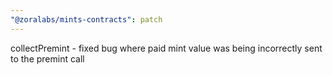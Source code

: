 ```yaml
---
"@zoralabs/mints-contracts": patch
---
```


collectPremint - fixed bug where paid mint value was being incorrectly sent to the premint call
